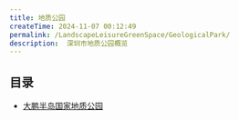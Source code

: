 ```yaml
---
title: 地质公园
createTime: 2024-11-07 00:12:49
permalink: /LandscapeLeisureGreenSpace/GeologicalPark/
description:  深圳市地质公园概览
---
```


## 目录
- [大鹏半岛国家地质公园](./1.大鹏半岛国家地质公园.md)
